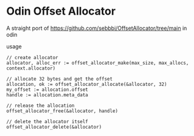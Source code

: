 # Odin Offset Allocator
A straight port of https://github.com/sebbbi/OffsetAllocator/tree/main in odin

usage
```odin
// create allocator
allocator, alloc_err := offset_allocator_make(max_size, max_allocs, context.allocator)

// allocate 32 bytes and get the offset
allocation, ok := offset_allocator_allocate(&allocator, 32)
my_offset := allocation.offset
handle := allocation.meta_data

// release the allocation
offset_allocator_free(&allocator, handle)

// delete the allocator itself
offset_allocator_delete(&allocator)
```
